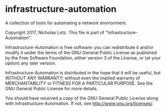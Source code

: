 # infrastructure-automation
A collection of tools for automating a network environment.
 
 Copyright 2017, Nicholas Lotz.
This file is part of "Infrastructure-Automation".

Infrastructure-Automation is free software: you can redistribute it and/or modify
it under the terms of the GNU General Public License as published by
the Free Software Foundation, either version 3 of the License, or
(at your option) any later version.

Infrastructure-Automation is distributed in the hope that it will be useful,
but WITHOUT ANY WARRANTY; without even the implied warranty of
MERCHANTABILITY or FITNESS FOR A PARTICULAR PURPOSE.  See the
GNU General Public License for more details.

You should have received a copy of the GNU General Public License
along with Infrastructure-Automation.  If not, see <http://www.gnu.org/licenses/>.
